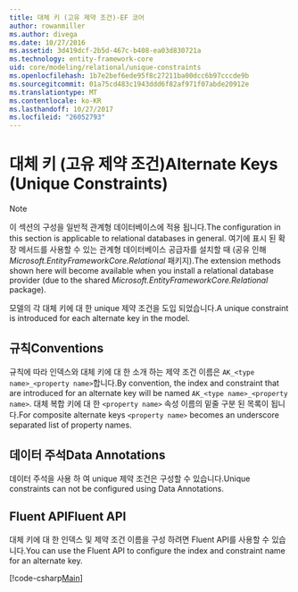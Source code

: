 ```yaml
---
title: 대체 키 (고유 제약 조건)-EF 코어
author: rowanmiller
ms.author: divega
ms.date: 10/27/2016
ms.assetid: 3d419dcf-2b5d-467c-b408-ea03d830721a
ms.technology: entity-framework-core
uid: core/modeling/relational/unique-constraints
ms.openlocfilehash: 1b7e2bef6ede95f8c27211ba00dcc6b97cccde9b
ms.sourcegitcommit: 01a75cd483c1943ddd6f82af971f07abde20912e
ms.translationtype: MT
ms.contentlocale: ko-KR
ms.lasthandoff: 10/27/2017
ms.locfileid: "26052793"
---
```

# <a name="alternate-keys-unique-constraints"></a><span data-ttu-id="3f48e-102">대체 키 (고유 제약 조건)</span><span class="sxs-lookup"><span data-stu-id="3f48e-102">Alternate Keys (Unique Constraints)</span></span>

> [!NOTE]  
> <span data-ttu-id="3f48e-103">이 섹션의 구성을 일반적 관계형 데이터베이스에 적용 됩니다.</span><span class="sxs-lookup"><span data-stu-id="3f48e-103">The configuration in this section is applicable to relational databases in general.</span></span> <span data-ttu-id="3f48e-104">여기에 표시 된 확장 메서드를 사용할 수 있는 관계형 데이터베이스 공급자를 설치할 때 (공유 인해 *Microsoft.EntityFrameworkCore.Relational* 패키지).</span><span class="sxs-lookup"><span data-stu-id="3f48e-104">The extension methods shown here will become available when you install a relational database provider (due to the shared *Microsoft.EntityFrameworkCore.Relational* package).</span></span>

<span data-ttu-id="3f48e-105">모델의 각 대체 키에 대 한 unique 제약 조건을 도입 되었습니다.</span><span class="sxs-lookup"><span data-stu-id="3f48e-105">A unique constraint is introduced for each alternate key in the model.</span></span>

## <a name="conventions"></a><span data-ttu-id="3f48e-106">규칙</span><span class="sxs-lookup"><span data-stu-id="3f48e-106">Conventions</span></span>

<span data-ttu-id="3f48e-107">규칙에 따라 인덱스와 대체 키에 대 한 소개 하는 제약 조건 이름은 `AK_<type name>_<property name>`합니다.</span><span class="sxs-lookup"><span data-stu-id="3f48e-107">By convention, the index and constraint that are introduced for an alternate key will be named `AK_<type name>_<property name>`.</span></span> <span data-ttu-id="3f48e-108">대체 복합 키에 대 한 `<property name>` 속성 이름의 밑줄 구분 된 목록이 됩니다.</span><span class="sxs-lookup"><span data-stu-id="3f48e-108">For composite alternate keys `<property name>` becomes an underscore separated list of property names.</span></span>

## <a name="data-annotations"></a><span data-ttu-id="3f48e-109">데이터 주석</span><span class="sxs-lookup"><span data-stu-id="3f48e-109">Data Annotations</span></span>

<span data-ttu-id="3f48e-110">데이터 주석을 사용 하 여 unique 제약 조건은 구성할 수 있습니다.</span><span class="sxs-lookup"><span data-stu-id="3f48e-110">Unique constraints can not be configured using Data Annotations.</span></span>

## <a name="fluent-api"></a><span data-ttu-id="3f48e-111">Fluent API</span><span class="sxs-lookup"><span data-stu-id="3f48e-111">Fluent API</span></span>

<span data-ttu-id="3f48e-112">대체 키에 대 한 인덱스 및 제약 조건 이름을 구성 하려면 Fluent API를 사용할 수 있습니다.</span><span class="sxs-lookup"><span data-stu-id="3f48e-112">You can use the Fluent API to configure the index and constraint name for an alternate key.</span></span>

[!code-csharp[Main](../../../../samples/core/Modeling/FluentAPI/Samples/Relational/AlternateKeyName.cs?name=Model&highlight=9)]

